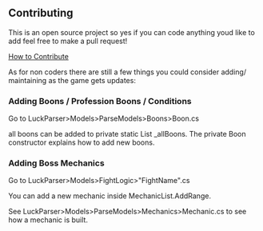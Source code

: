 ## Contributing 

This is an open source project so yes if you can code anything youd like to add feel free to make a pull request!

[How to Contribute](https://akrabat.com/the-beginners-guide-to-contributing-to-a-github-project/)

As for non coders there are still a few things you could consider adding/ maintaining as the game gets updates:


### Adding Boons / Profession Boons / Conditions 


 Go to LuckParser>Models>ParseModels>Boons>Boon.cs 

all boons can be added to private static List<Boon> _allBoons. The private Boon constructor explains how to add new boons.

### Adding Boss Mechanics

 Go to LuckParser>Models>FightLogic>"FightName".cs
 
 You can add a new mechanic inside MechanicList.AddRange.

 See LuckParser>Models>ParseModels>Mechanics>Mechanic.cs to see how a mechanic is built.
